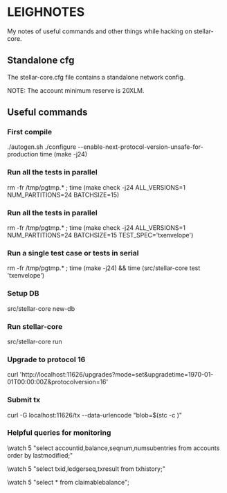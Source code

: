 # LEIGHNOTES

My notes of useful commands and other things while hacking on stellar-core.

## Standalone cfg

The stellar-core.cfg file contains a standalone network config.

NOTE: The account minimum reserve is 20XLM.

## Useful commands

### First compile

./autogen.sh
./configure --enable-next-protocol-version-unsafe-for-production
time (make -j24)

### Run all the tests in parallel

rm -fr /tmp/pgtmp.* ; time (make check -j24 ALL_VERSIONS=1 NUM_PARTITIONS=24 BATCHSIZE=15)

### Run all the tests in parallel

rm -fr /tmp/pgtmp.* ; time (make check -j24 ALL_VERSIONS=1 NUM_PARTITIONS=24 BATCHSIZE=15 TEST_SPEC='txenvelope')

### Run a single test case or tests in serial

rm -fr /tmp/pgtmp.* ; time (make -j24) && time (src/stellar-core test 'txenvelope')

### Setup DB

src/stellar-core new-db

### Run stellar-core

src/stellar-core run

### Upgrade to protocol 16

curl 'http://localhost:11626/upgrades?mode=set&upgradetime=1970-01-01T00:00:00Z&protocolversion=16'

### Submit tx

curl -G localhost:11626/tx --data-urlencode "blob=$(stc -c <stc-tx-file>)"

### Helpful queries for monitoring

\watch 5 "select accountid,balance,seqnum,numsubentries from accounts order by lastmodified;"

\watch 5 "select txid,ledgerseq,txresult from txhistory;"

\watch 5 "select * from claimablebalance";

